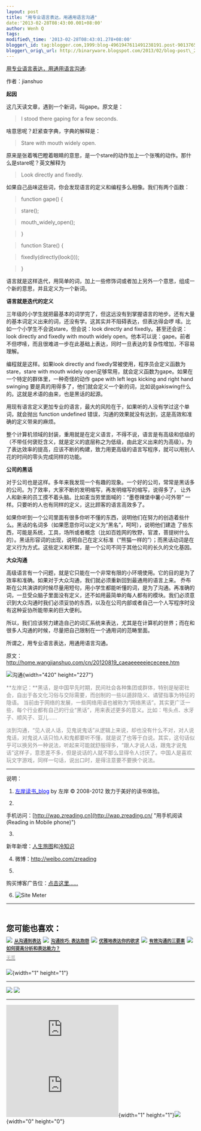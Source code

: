 ```yaml
--- 
layout: post 
title: "用专业语言表达，用通用语言沟通" 
date:'2013-02-28T08:43:00.001+08:00' 
author: Wenh Q
tags:
modified\_time: '2013-02-28T08:43:01.278+08:00' 
blogger\_id: tag:blogger.com,1999:blog-4961947611491238191.post-901376560979334730
blogger\_orig\_url: http://binaryware.blogspot.com/2013/02/blog-post\_27.html
---
```

[用专业语言表达，用通用语言沟通](http://zreading.cn.feedsportal.com/c/35042/f/647833/s/29051269/l/0L0Szreading0Bcn0Carchives0C36370Bhtml/story01.htm):

作者：jianshuo

**起因**

这几天读文章，遇到一个新词，叫gape。原文是：


> I stood there gaping for a few seconds.

啥意思呢？赶紧查字典，字典的解释是：


> Stare with mouth widely open.

原来是张着嘴巴瞪着眼睛的意思，是一个stare的动作加上一个张嘴的动作。那什么是stare呢？英文解释为


> Look directly and fixedly.

如果自己品味这些词，你会发现语言的定义和编程多么相像。我们有两个函数：


> function gape() {

> stare();

> mouth\_widely\_open();

> }

> 

> function Stare() {

> fixedly(directly(look()));

> }

语言就是这样迭代，用简单的词，加上一些修饰词或者加上另外一个意思，组成一个新的意思，并且定义为一个新词。

**语言就是迭代的定义**

三年级的小学生就把最基本的词学完了，但这远没有到掌握语言的地步。还有大量的基本词定义出来的词，还没有学。这其实并不阻碍表达，但表达得会啰
嗦。比如一个小学生不会说stare，但会说：look directly and
fixedly。甚至还会说：look directly and fixedly with mouth widely
open。他本可以说：gape。前者不但啰嗦，而且很难进一步在此基础上表达，同时一旦表达的复杂性增加，不容易理解。

编程就是这样。如果look directly and
fixedly常被使用，程序员会定义函数为stare，stare with mouth widely
open足够常用，就会定义函数为gape。如果在一个特定的群体里，一种奇怪的动作
gape with left legs kicking and right hand swinging
要是真的用得多了，他们就会定义一个新的词，比如说gakiswing什么的。这就是术语的由来，也是黑话的起源。

用现有语言定义更加专业的语言，最大的风险在于，如果听的人没有学过这个单词，就会抛出
function undefined
错误，沟通的效果就没有达到，这是高效和准确的定义带来的麻烦。

整个计算机领域的封装，重用就是在定义语言，不得不说，语言是有高级和低级的（不带任何褒贬含义，就是定义的底层称之为低级，由此定义出来的为高级）。为了表达效率的提高，应该不断的构建，致力用更高级的语言写程序，就可以用别人花的时间的零头完成同样的功能。

**公司的黑话**

对于公司也是这样。多年来我发现一个有趣的现象。一个好的公司，常常是黑话多的公司。为了效率，大家不断的发明缩写，再发明缩写的缩写，说得多了，
让外人和新来的员工摸不着头脑。比如麦当劳里面喊的：“墨卷辣堡中薯小可外带”
一样。只要听的人也有同样的定义，这比顾客的语言高效多了。

如果你听到一个公司里面有很多你听不懂的东西，说明他们在努力的创造着些什么。黑话的名词多（如果愿意你可以定义为“黑名”，呵呵），说明他们建造
了些东西，可能是系统，工具，场所或者概念（比如百姓网的牧野，官渡，菩提树什么的）。黑话形容词的出现，说明自己在定义标准（“熊猫一样的”）；而黑话动词是在定义行为方式。这些定义和积累，是一个公司不同于其他公司的长久的文化基因。

**大众沟通**

高级语言有一个问题，就是它只能在一个非常有限的小环境使用。它的目的是为了效率和准确。如果对于大众沟通，我们就必须重新回到最通用的语言上来。
乔布斯在公共演讲的时候尽量用短句，用小学生都能听懂的词，是为了沟通。再准确的词，一旦受众脑子里面没有定义，还不如用最简单的每人都有的模块。我们必须意识到大众沟通时我们必须妥协的东西，以及在公司内部或者自己一个人写程序时没有这种妥协所能带来的巨大便利。

所以，我们应该努力建造自己的词汇系统来表达，尤其是在计算机的世界；而在和很多人沟通的时候，尽量把自己限制在一个通用词的范畴里面。

所谓之，用专业语言表达，用通用语言沟通。



原文：<http://home.wangjianshuo.com/cn/20120819_caeaeeeeeiececeee.htm>

![沟通](http://pic.yupoo.com/zreading/CFPUfyW0/3H7Ja.jpg){width="420"
height="227"}

<span
style="color: #888888;">**左岸记：**黑话，是中国早先时期，民间社会各种集团或群体，特别是秘密社会，自出于各文化习俗与交际需要，而创制的一些以遁辞隐义、谲譬指事为特征的隐语。
当前由于网络的发展，一些网络用语也被称为“网络黑话”。其实更广泛一些，每个行业都有自己的行业“黑话”，用来表述更多的意义。比如：甩头点、水牙子、顺风子、豆儿……</span>

<span
style="color: #888888;">淡到沟通，“见人说人话，见鬼说鬼话”从逻辑上来说，却也没有什么不对，对人说鬼话，对鬼说人话只怕人和鬼都要听不懂，就是说了也等于白说。其实，这句话似乎可以换另外一种说法，听起来可能就舒服得多，“跟人才说人话，跟鬼才说鬼话”这样子，意思差不多，但是说话的人就不那么显得令人讨厌了。中国人是喜欢玩文字游戏，同样一句话，说出口时，是得注意要不要换个说法。</span>


------------------------------------------------------------------------

说明：

1. [<span
style="color: blue;">左岸读书\_blog</span>](http://zreading.cn/) by 左岸
© 2008-2012 致力于美好的读书体验。

2.
手机访问：[http://wap.zreading.cn](http://wap.zreading.cn/ "用手机阅读(Reading in Mobile phone)")

3.
新年新增：[人生旅图](http://www.zreading.net/ "人生旅图")和[冷知识](http://www.zreading.net/lenzhishi "冷知识")

4. 微博：<http://weibo.com/zreading>

5.
购买博客广告位：[点击这里……](http://www.zreading.cn/about#ad "看了会心动!")

6. ![Site Meter](http://s12.sitemeter.com/meter.asp?site=s12zxfclz)


  -------------------------------------------------------------------------------------------------------------------------------------------------------------------------------------------------------------------------------------------------------------------------------------------------------------------------------------
  **<span style="display: block!important; padding: 20px 0 5px!important;">您可能也喜欢：</span>**
  ![](http://static.wumii.cn/images/widget/widget_solidPoint.gif) [<span style="color: #333333; font-size: 12px!important; line-height: 1.65em;">从沟通到表达</span>](http://app.wumii.com/ext/redirect?url=http%3A%2F%2Fwww.zreading.cn%2Farchives%2F2688.html&from=http%3A%2F%2Fwww.zreading.cn%2Farchives%2F3637.html)
  ![](http://static.wumii.cn/images/widget/widget_solidPoint.gif) [<span style="color: #333333; font-size: 12px!important; line-height: 1.65em;">沟通技巧: 表达抱怨</span>](http://app.wumii.com/ext/redirect?url=http%3A%2F%2Fwww.zreading.cn%2Farchives%2F1608.html&from=http%3A%2F%2Fwww.zreading.cn%2Farchives%2F3637.html)
  ![](http://static.wumii.cn/images/widget/widget_solidPoint.gif) [<span style="color: #333333; font-size: 12px!important; line-height: 1.65em;">优雅地表达你的欲求</span>](http://app.wumii.com/ext/redirect?url=http%3A%2F%2Fwww.zreading.cn%2Farchives%2F1791.html&from=http%3A%2F%2Fwww.zreading.cn%2Farchives%2F3637.html)
  ![](http://static.wumii.cn/images/widget/widget_solidPoint.gif) [<span style="color: #333333; font-size: 12px!important; line-height: 1.65em;">有效沟通的三要素</span>](http://app.wumii.com/ext/redirect?url=http%3A%2F%2Fwww.zreading.cn%2Farchives%2F784.html&from=http%3A%2F%2Fwww.zreading.cn%2Farchives%2F3637.html)
  ![](http://static.wumii.cn/images/widget/widget_solidPoint.gif) [<span style="color: #333333; font-size: 12px!important; line-height: 1.65em;">如何提高分析和表达能力？</span>](http://app.wumii.com/ext/redirect?url=http%3A%2F%2Fwww.zreading.cn%2Farchives%2F1121.html&from=http%3A%2F%2Fwww.zreading.cn%2Farchives%2F3637.html)
  [<span style="color: #bbbbbb; display: block!important; font-family: arial!important; font-size: 12px!important; padding: 5px 0!important;">无觅</span>](http://www.wumii.com/widget/relatedItems "无觅相关文章插件")
  -------------------------------------------------------------------------------------------------------------------------------------------------------------------------------------------------------------------------------------------------------------------------------------------------------------------------------------

![](http://zreading.cn.feedsportal.com/c/35042/f/647833/s/29051269/mf.gif){width="1"
height="1"}


<div>

  --------------------------------------------------------------------------------------------------------------------------------------------------------------------------------------------------------------------------------------------------------------------------------------------------------------------------- --------------------------------------------------------------------------------------------------------------------------------------------------------------------------------------------------------------------------------------------------------------------------------------------------------------
  [![](http://res3.feedsportal.com/images/emailthis2.gif)](http://share.feedsportal.com/viral/sendEmail.cfm?lang=en&title=%E7%94%A8%E4%B8%93%E4%B8%9A%E8%AF%AD%E8%A8%80%E8%A1%A8%E8%BE%BE%EF%BC%8C%E7%94%A8%E9%80%9A%E7%94%A8%E8%AF%AD%E8%A8%80%E6%B2%9F%E9%80%9A&link=http%3A%2F%2Fwww.zreading.cn%2Farchives%2F3637.html)   [![](http://res3.feedsportal.com/images/bookmark.gif)](http://res.feedsportal.com/viral/bookmark.cfm?title=%E7%94%A8%E4%B8%93%E4%B8%9A%E8%AF%AD%E8%A8%80%E8%A1%A8%E8%BE%BE%EF%BC%8C%E7%94%A8%E9%80%9A%E7%94%A8%E8%AF%AD%E8%A8%80%E6%B2%9F%E9%80%9A&link=http%3A%2F%2Fwww.zreading.cn%2Farchives%2F3637.html)
  --------------------------------------------------------------------------------------------------------------------------------------------------------------------------------------------------------------------------------------------------------------------------------------------------------------------------- --------------------------------------------------------------------------------------------------------------------------------------------------------------------------------------------------------------------------------------------------------------------------------------------------------------

</div>





[![](http://da.feedsportal.com/r/159489970430/u/0/f/647833/c/35042/s/29051269/a2.img)](http://da.feedsportal.com/r/159489970430/u/0/f/647833/c/35042/s/29051269/a2.htm)![](http://pi.feedsportal.com/r/159489970430/u/0/f/647833/c/35042/s/29051269/a2t.img){width="1"
height="1"}![](http://www1.feedsky.com/t1/718955099/clzzxf/feedsky/s.gif?r=http://zreading.cn.feedsportal.com/c/35042/f/647833/s/29051269/l/0L0Szreading0Bcn0Carchives0C36370Bhtml/story01.htm){width="0"
height="0"}
